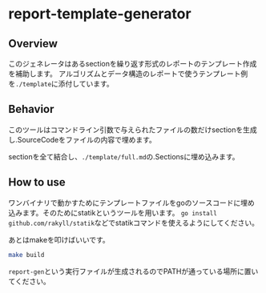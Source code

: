 # report-template-generator

## Overview

このジェネレータはあるsectionを繰り返す形式のレポートのテンプレート作成を補助します。
アルゴリズムとデータ構造のレポートで使うテンプレート例を`./template`に添付しています。

## Behavior

このツールはコマンドライン引数で与えられたファイルの数だけsectionを生成し.SourceCodeをファイルの内容で埋めます。

sectionを全て結合し、`./template/full.md`の.Sectionsに埋め込みます。

## How to use

ワンバイナリで動かすためにテンプレートファイルをgoのソースコードに埋め込みます。そのためにstatikというツールを用います。
`go install github.com/rakyll/statik`などでstatikコマンドを使えるようにしてください。

あとはmakeを叩けばいいです。

```bash
make build
```

`report-gen`という実行ファイルが生成されるのでPATHが通っている場所に置いてください。
